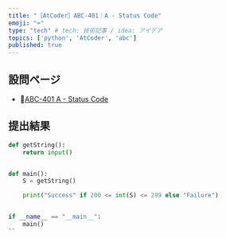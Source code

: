 ```yaml
---
title: "［AtCoder］ABC-401｜A - Status Code"
emoji: "⌨️"
type: "tech" # tech: 技術記事 / idea: アイデア
topics: ['python', 'AtCoder', 'abc']
published: true
---
```


## 設問ページ

- 🔗[ABC-401 A - Status Code](https://atcoder.jp/contests/abc401/tasks/abc401_a)

## 提出結果

```python
def getString():
    return input()


def main():
    S = getString()

    print("Success" if 200 <= int(S) <= 299 else "Failure")


if __name__ == "__main__":
    main()
``
